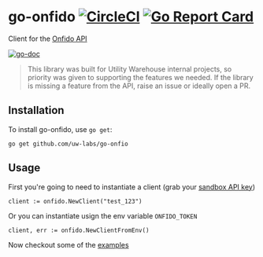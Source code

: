 # go-onfido [![CircleCI](https://circleci.com/gh/uw-labs/go-onfido.svg?style=svg)](https://circleci.com/gh/uw-labs/go-onfido) [![Go Report Card](https://goreportcard.com/badge/github.com/uw-labs/go-onfido)](https://goreportcard.com/report/github.com/uw-labs/go-onfido)

Client for the [Onfido API](https://documentation.onfido.com/)

[![go-doc](https://godoc.org/github.com/uw-labs/go-onfido?status.svg)](https://godoc.org/github.com/uw-labs/go-onfido)

> This library was built for Utility Warehouse internal projects, so priority was given to supporting the
features we needed. If the library is missing a feature from the API, raise an issue or ideally open a PR.

## Installation

To install go-onfido, use `go get`:

```
go get github.com/uw-labs/go-onfio
```

## Usage

First you're going to need to instantiate a client (grab your [sandbox API key](https://onfido.com/dashboard/v2/#/api/tokens))

```golang
client := onfido.NewClient("test_123")
```

Or you can instantiate usign the env variable `ONFIDO_TOKEN`

```golang
client, err := onfido.NewClientFromEnv()
```

Now checkout some of the [examples](https://github.com/uw-labs/go-onfido/tree/master/examples)


